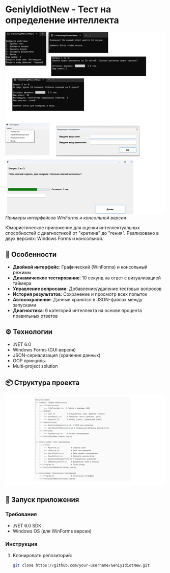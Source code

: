 # GeniyIdiotNew - Тест на определение интеллекта

![ConsoleApp Screenshot](https://github.com/MagomedaliGajiev/GeniyIdiotNew/blob/master/ConsoleAppScreen.png) 
![WinformsApp Screenshot](https://github.com/MagomedaliGajiev/GeniyIdiotNew/blob/master/WinFormsAppScreen.png) 
*Примеры интерфейсов WinForms и консольной версии*

Юмористическое приложение для оценки интеллектуальных способностей с диагностикой от "кретина" до "гения". Реализовано в двух версиях: Windows Forms и консольной.

## 🌟 Особенности

- **Двойной интерфейс**: Графический (WinForms) и консольный режимы
- **Динамическое тестирование**: 10 секунд на ответ с визуализацией таймера
- **Управление вопросами**: Добавление/удаление тестовых вопросов
- **История результатов**: Сохранение и просмотр всех попыток
- **Автосохранение**: Данные хранятся в JSON-файлах между запусками
- **Диагностика**: 6 категорий интеллекта на основе процента правильных ответов

## ⚙️ Технологии

- .NET 6.0
- Windows Forms (GUI версия)
- JSON-сериализация (хранение данных)
- OOP принципы
- Multi-project solution

## 📦 Структура проекта

![Structure Screenshot](https://github.com/MagomedaliGajiev/GeniyIdiotNew/blob/master/GIStructure.png) 
## 🚀 Запуск приложения

### Требования
- .NET 6.0 SDK
- Windows OS (для WinForms версии)

### Инструкция
1. Клонировать репозиторий:
   ```bash
   git clone https://github.com/your-username/GeniyIdiotNew.git

